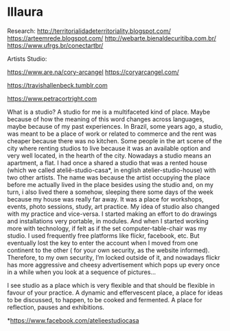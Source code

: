 # lllaura
Research:
http://territorialidadeterritoriality.blogspot.com/
https://arteemrede.blogspot.com/
http://webarte.bienaldecuritiba.com.br/
https://www.ufrgs.br/conectartbr/

Artists Studio:


https://www.are.na/cory-arcangel
https://coryarcangel.com/

https://travishallenbeck.tumblr.com

https://www.petracortright.com


What is a studio?
A studio for me is a multifaceted kind of place. Maybe because of how the meaning of this word changes across languages, maybe because of my past experiences. In Brazil, some years ago, a studio, was meant to be a place of work or related to commerce and the rent was cheaper because there was no kitchen. Some people in the art scene of the city where renting studios to live because it was an available option and very well located, in the hearth of the city. Nowadays a studio means an apartment, a flat. I had once a shared a studio that was a rented house (which we called ateliê-studio-casa*, in english atelier-studio-house) with two other artists. The name was because the artist occupying the place before me actually lived in the place besides using the studio and, on my turn, i also lived there a somehow, sleeping there some days of the week because my house was really far away. It was a place for workshops, events, photo sessions, study, art practice.
My idea of studio also changed with my practice and vice-versa. I started making an effort to do drawings and installations very portable, in modules. And when I started working more with technology, if felt as if the set computer-table-chair was my studio. I used frequently free platforms like flickr, facebook, etc. But eventually lost the key to enter the account when I moved from one continent to the other ( for your own security, as the website informed). Therefore, to my own security, I’m locked outside of it, and nowadays flickr has more aggressive and cheesy advertisement which pops up every once in a while when you look at a sequence of pictures...

I see studio as a place which is very flexible and that should be flexible in favour of your practice. A dynamic and effervescent place, a place for ideas to be discussed, to happen, to be cooked and fermented. A place for reflection, pauses and exhibitions.

*https://www.facebook.com/atelieestudiocasa
